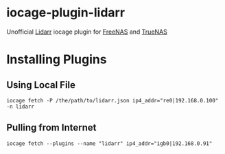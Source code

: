 # iocage-plugin-lidarr
Unofficial [Lidarr](https://github.com/lidarr/Lidarr) iocage plugin for [FreeNAS](http://www.freenas.org) and [TrueNAS](https://www.trueos.org)

# Installing Plugins

## Using Local File
```
iocage fetch -P /the/path/to/lidarr.json ip4_addr="re0|192.168.0.100" -n lidarr
```

## Pulling from Internet
```
iocage fetch --plugins --name "lidarr" ip4_addr="igb0|192.168.0.91"
```
